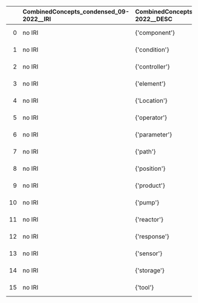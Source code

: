 |    | CombinedConcepts_condensed_09-2022__IRI   | CombinedConcepts_condensed_09-2022__DESC   | OFM_IRI                                               | OFM_DESC               |
|---:|:------------------------------------------|:-------------------------------------------|:------------------------------------------------------|:-----------------------|
|  0 | no IRI                                    | {'component'}                              | http://www.ontologies.com/Ontology3197.owl#Component  | {'name': 'component'}  |
|  1 | no IRI                                    | {'condition'}                              | http://www.ontologies.com/Ontology3197.owl#Condition  | {'name': 'condition'}  |
|  2 | no IRI                                    | {'controller'}                             | http://www.ontologies.com/Ontology3197.owl#Controller | {'name': 'controller'} |
|  3 | no IRI                                    | {'element'}                                | http://www.ontologies.com/Ontology3197.owl#Element    | {'name': 'element'}    |
|  4 | no IRI                                    | {'Location'}                               | http://www.ontologies.com/Ontology3197.owl#Location   | {'name': 'Location'}   |
|  5 | no IRI                                    | {'operator'}                               | http://www.ontologies.com/Ontology3197.owl#Operator   | {'name': 'operator'}   |
|  6 | no IRI                                    | {'parameter'}                              | http://www.ontologies.com/Ontology3197.owl#Parameter  | {'name': 'parameter'}  |
|  7 | no IRI                                    | {'path'}                                   | http://www.ontologies.com/Ontology3197.owl#Path       | {'name': 'path'}       |
|  8 | no IRI                                    | {'position'}                               | http://www.ontologies.com/Ontology3197.owl#Position   | {'name': 'position'}   |
|  9 | no IRI                                    | {'product'}                                | http://www.ontologies.com/Ontology3197.owl#Product    | {'name': 'product'}    |
| 10 | no IRI                                    | {'pump'}                                   | http://www.ontologies.com/Ontology3197.owl#Pump       | {'name': 'pump'}       |
| 11 | no IRI                                    | {'reactor'}                                | http://www.ontologies.com/Ontology3197.owl#Reactor    | {'name': 'reactor'}    |
| 12 | no IRI                                    | {'response'}                               | http://www.ontologies.com/Ontology3197.owl#Response   | {'name': 'response'}   |
| 13 | no IRI                                    | {'sensor'}                                 | http://www.ontologies.com/Ontology3197.owl#Sensor     | {'name': 'sensor'}     |
| 14 | no IRI                                    | {'storage'}                                | http://www.ontologies.com/Ontology3197.owl#Storage    | {'name': 'storage'}    |
| 15 | no IRI                                    | {'tool'}                                   | http://www.ontologies.com/Ontology3197.owl#Tool       | {'name': 'tool'}       |